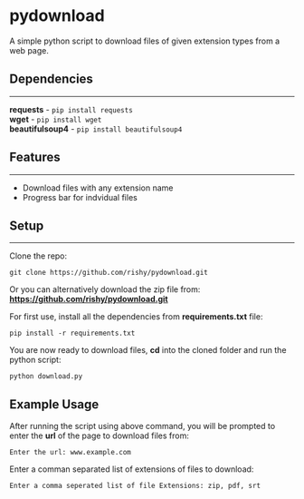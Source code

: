 pydownload
====

A simple python script to download files of given extension types from a web page.  

## Dependencies
-------------------
<b>requests</b> - `pip install requests`<br>
<b>wget</b> - `pip install wget`<br>
<b>beautifulsoup4</b> - `pip install beautifulsoup4`<br>

## Features
-------------------

 * Download files with any extension name
 * Progress bar for indvidual files

## Setup
-------------------
Clone the repo:
```
git clone https://github.com/rishy/pydownload.git
```
Or you can alternatively download the zip file from: <b>https://github.com/rishy/pydownload.git</b>

For first use, install all the dependencies from <b>requirements.txt</b> file:
```
pip install -r requirements.txt
```

You are now ready to download files, <b>cd</b> into the cloned folder and run the python script:
```
python download.py 
```

## Example Usage

After running the script using above command, you will be prompted to enter the <b>url</b> of the page to download files from:
```
Enter the url: www.example.com
```

Enter a comman separated list of extensions of files to download:
```
Enter a comma seperated list of file Extensions: zip, pdf, srt
```